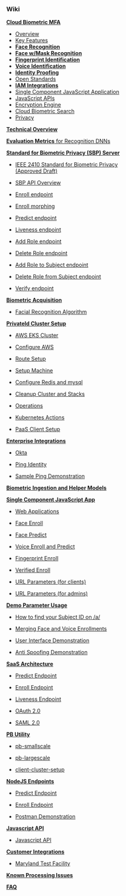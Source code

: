 ### Wiki

[**Cloud Biometric MFA**](https://github.com/openinfer/PrivateIdentity/wiki)

* [Overview](https://github.com/openinfer/PrivateIdentity/wiki#overview)
* [Key Features](https://github.com/openinfer/PrivateIdentity/wiki#features)
* [**Face Recognition**](https://github.com/openinfer/PrivateIdentity/wiki#facial-recognition)
* [**Face w/Mask Recognition**](https://github.com/openinfer/PrivateIdentity/wiki#face--mask-recognition)
* [**Fingerprint Identification**](https://github.com/openinfer/PrivateIdentity/wiki#fingerprint-identification)
* [**Voice Identification**](https://github.com/openinfer/PrivateIdentity/wiki#voice-speaker-identification)
* [**Identity Proofing**](https://github.com/openinfer/PrivateIdentity/wiki#digital-identity-verification)
* [Open Standards](https://github.com/openinfer/PrivateIdentity/wiki#open-standards-encryption--privacy)
* [**IAM Integrations**](https://github.com/openinfer/PrivateIdentity/wiki#flexible-deployment-1)
* [Single Component JavaScript Application](https://github.com/openinfer/PrivateIdentity/wiki#single-component-javascript-application-embedded-div)
* [JavaScript APIs](https://github.com/openinfer/PrivateIdentity/wiki#javascript-apis-predict-enroll-api)
* [Encryption Engine](https://github.com/openinfer/PrivateIdentity/wiki#encryption-engine-setup)
* [Cloud Biometric Search](https://github.com/openinfer/PrivateIdentity/wiki#cloud-biometric-search)
* [Privacy](https://github.com/openinfer/PrivateIdentity/wiki#privacy)

[**Technical Overview**](https://github.com/openinfer/PrivateIdentity/wiki/Technical-Overview)  

[**Evaluation Metrics** for Recognition DNNs](https://github.com/openinfer/PrivateIdentity/wiki/EVALUATION-METRICS-FOR-FACE-RECOGNITION-DNN)

[**Standard for Biometric Privacy (SBP) Server**](https://github.com/openinfer/PrivateIdentity/wiki/IEEE-2410-2020-Standard-for-Biometric-Privacy-(SBP)-Server)

* [IEEE 2410 Standard for Biometric Privacy <br>(Approved Draft)](https://github.com/openinfer/PrivateIdentity/wiki/IEEE-2410-STANDARD-FOR-BIOMETRIC-PRIVACY-%5BDRAFT%5D)

* [SBP API Overview](https://github.com/openinfer/PrivateIdentity/wiki/IEEE-2410-2020-Standard-for-Biometric-Privacy-(SBP)-Server#SBP-API-Overview)

* [Enroll endpoint](https://github.com/openinfer/PrivateIdentity/wiki/IEEE-2410-2020-Standard-for-Biometric-Privacy-(SBP)-Server#API-Enroll-Overview)

* [Enroll morphing](https://github.com/openinfer/PrivateIdentity/wiki/Enrollment-Morphing)

* [Predict endpoint](https://github.com/openinfer/PrivateIdentity/wiki/IEEE-2410-2020-Standard-for-Biometric-Privacy-(SBP)-Server#Predict-Overview)

* [Liveness endpoint](https://github.com/openinfer/PrivateIdentity/wiki/IEEE-2410-2020-Standard-for-Biometric-Privacy-(SBP)-Server#Liveness-Overview)

* [Add Role endpoint](https://github.com/openinfer/PrivateIdentity/wiki/IEEE-2410-2020-Standard-for-Biometric-Privacy-(SBP)-Server#Add-Role-Overview)

* [Delete Role endpoint](https://github.com/openinfer/PrivateIdentity/wiki/IEEE-2410-2020-Standard-for-Biometric-Privacy-(SBP)-Server#Delete-Role-Overview)

* [Add Role to Subject endpoint](https://github.com/openinfer/PrivateIdentity/wiki/IEEE-2410-2020-Standard-for-Biometric-Privacy-(SBP)-Server#Add-Role-to-Subject)

* [Delete Role from Subject endpoint](https://github.com/openinfer/PrivateIdentity/wiki/IEEE-2410-2020-Standard-for-Biometric-Privacy-(SBP)-Server#Delete-Role-From-Subject)

* [Verify endpoint](https://github.com/openinfer/PrivateIdentity/wiki/IEEE-2410-Standard-for-Biometric-Privacy-(SBP)-ServerAPI-Verify-Overview)

[**Biometric Acquisition**](https://github.com/openinfer/PrivateIdentity/wiki/Biometric-Acquisition)

* [Facial Recognition Algorithm](https://github.com/openinfer/PrivateIdentity/wiki/Biometric-Acquisition#Facial-Recognition-Algorithm)

[**PrivateId Cluster Setup**](https://github.com/openinfer/PrivateIdentity/wiki/cluster-setup)

* [AWS EKS Cluster](https://github.com/openinfer/PrivateIdentity/wiki/cluster-setup#AWS-EKS-CLUSTER)

* [Configure AWS](https://github.com/openinfer/PrivateIdentity/wiki/cluster-setup#configure-aws)

* [Route Setup](https://github.com/openinfer/PrivateIdentity/wiki/Route-Setup)

* [Setup Machine](https://github.com/openinfer/PrivateIdentity/wiki/Setup-Machine)

* [Configure Redis and mysql](https://github.com/openinfer/PrivateIdentity/wiki/Configure-redis-and-mysql)

* [Cleanup Cluster and Stacks](https://github.com/openinfer/PrivateIdentity/wiki/Cleanup-Cluster-and-Stacks)

* [Operations](https://github.com/openinfer/PrivateIdentity/wiki/Operations)

* [Kubernetes Actions](https://github.com/openinfer/PrivateIdentity/wiki/Kubernetes-Actions)

* [PaaS Client Setup](https://github.com/openinfer/PrivateIdentity/wiki/PaaS-Web-Application)

[**Enterprise Integrations**](https://github.com/openinfer/PrivateIdentity/wiki/Enterprise-Integrations)

* [Okta](https://github.com/openinfer/PrivateIdentity/wiki/Enterprise-Integrations#okta)

* [Ping Identity](https://github.com/openinfer/PrivateIdentity/wiki/Enterprise-Integrations#ping-identity)

* [Sample Ping Demonstration](https://github.com/openinfer/PrivateIdentity/wiki/Enterprise-Integrations#sample-ping-demo)

[**Biometric Ingestion and Helper Models**](https://github.com/openinfer/PrivateIdentity/wiki/Biometric-Ingestion-and-Helper-DNNs)

[**Single Component JavaScript App**](https://github.com/openinfer/PrivateIdentity/wiki/Single-Component-JavaScript-App)

* [Web Applications](https://github.com/openinfer/PrivateIdentity/wiki/Client-Applications#Web-applications)

* [Face Enroll](https://github.com/openinfer/PrivateIdentity/wiki/Client-Applications#Face-enroll)

* [Face Predict](https://github.com/openinfer/PrivateIdentity/wiki/Client-Applications#Face-predict)

* [Voice Enroll and Predict](https://github.com/openinfer/PrivateIdentity/wiki/Client-Applications#Voice-enroll-and-predict)

* [Fingerprint Enroll](https://github.com/openinfer/PrivateIdentity/wiki/Client-Applications#Fingerprint-enroll)

* [Verified Enroll](https://github.com/openinfer/PrivateIdentity/wiki/Verified-Enroll)

* [URL Parameters (for clients)](https://github.com/openinfer/PrivateIdentity/wiki/Client-URL-Parameters)

* [URL Parameters (for admins)](https://github.com/openinfer/PrivateIdentity/wiki/Admin-URL-Parameters)

[**Demo Parameter Usage**](https://github.com/openinfer/PrivateIdentity/wiki/Demo-Parameter-Usage)

* [How to find your Subject ID on /a/](https://github.com/openinfer/PrivateIdentity/wiki/Demo-Parameter-Usage#How-to-find-your-Subject-ID-on-/a/)

* [Merging Face and Voice Enrollments](https://github.com/openinfer/PrivateIdentity/wiki/Demo-Parameter-Usage#Merging-Face-and-Voice-Enrollments)

* [User Interface Demonstration](https://github.com/openinfer/PrivateIdentity/wiki/Demo-Parameter-Usage#User-Interface-Demonstration)

* [Anti Spoofing Demonstration](https://github.com/openinfer/PrivateIdentity/wiki/Demo-Parameter-Usage#anti-spoofing-technique)

[**SaaS Architecture**](https://github.com/openinfer/PrivateIdentity/wiki/SaaS-Architecture)

* [Predict Endpoint](https://github.com/openinfer/PrivateIdentity/wiki/Predict-Endpoint)

* [Enroll Endpoint](https://github.com/openinfer/PrivateIdentity/wiki/Enroll-Endpoint)

* [Liveness Endpoint](https://github.com/openinfer/PrivateIdentity/wiki/Liveness-Endpoint)

* [OAuth 2.0](https://github.com/openinfer/PrivateIdentity/wiki/OAUTH)

* [SAML 2.0](https://github.com/openinfer/PrivateIdentity/wiki/SAML-2.0)

[**PB Utility**](https://github.com/openinfer/PrivateIdentity/wiki/pb-utils)

* [pb-smallscale](https://github.com/openinfer/PrivateIdentity/wiki/pb-utils#small-Scale)

* [pb-largescale](https://github.com/openinfer/PrivateIdentity/wiki/pb-utils#large-Scale)
 
* [client-cluster-setup](https://github.com/openinfer/PrivateIdentity/wiki/Client-Cluster-setup)

[**NodeJS Endpoints**](https://github.com/openinfer/PrivateIdentity/wiki/NodeJS-Endpoint)

* [Predict Endpoint](https://github.com/openinfer/PrivateIdentity/wiki/NodeJS-Endpoint#Predict-Overview)

* [Enroll Endpoint](https://github.com/openinfer/PrivateIdentity/wiki/NodeJS-Endpoint#Enroll-Overview)

* [Postman Demonstration](https://github.com/openinfer/PrivateIdentity/wiki/NodeJS-Endpoint#Postman-Example-Project)

[**Javascript API**](https://github.com/openinfer/PrivateIdentity/wiki/JavaScript-API)

* [Javascript API](https://github.com/openinfer/PrivateIdentity/wiki/JavaScript-API)

[**Customer Integrations**](https://github.com/openinfer/PrivateIdentity/wiki/Customer-Integrations)

* [Maryland Test Facility](https://github.com/openinfer/PrivateIdentity/wiki/Maryland-Test-Facility)

[**Known Processing Issues**](https://github.com/openinfer/PrivateIdentity/wiki/Known-Processing-Issues)

[**FAQ**](https://github.com/openinfer/PrivateIdentity/wiki/FAQ)